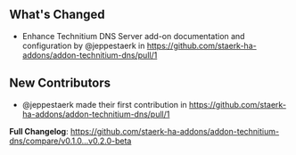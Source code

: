 ## What's Changed
* Enhance Technitium DNS Server add-on documentation and configuration by @jeppestaerk in https://github.com/staerk-ha-addons/addon-technitium-dns/pull/1

## New Contributors
* @jeppestaerk made their first contribution in https://github.com/staerk-ha-addons/addon-technitium-dns/pull/1

**Full Changelog**: https://github.com/staerk-ha-addons/addon-technitium-dns/compare/v0.1.0...v0.2.0-beta